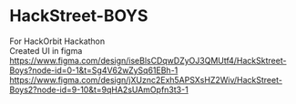# HackStreet-BOYS
For HackOrbit Hackathon
<br>
Created UI in figma
https://www.figma.com/design/iseBlsCDqwDZyOJ3QMUtf4/HackSktreet-Boys?node-id=0-1&t=Sg4V62wZySq61EBh-1 
https://www.figma.com/design/jXUznc2Exh5APSXsHZ2Wiv/HackStreet-Boys2?node-id=9-10&t=9qHA2sUAmOpfn3t3-1




